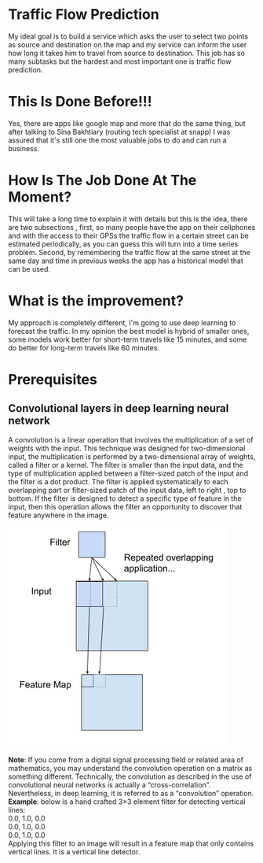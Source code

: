 # Traffic Flow Prediction
My ideal goal is to build a service which asks the user to select two points as source and destination on the map and my
service can inform the user how long it takes him to travel from source to destination. This job has so many subtasks 
but the hardest and most important one is traffic flow prediction.

# This Is Done Before!!!
Yes, there are apps like google map and more that do the same thing, but after talking to Sina Bakhtiary (routing tech 
specialist at snapp) I was assured that it's still one the most valuable jobs to do and can run a business. 

# How Is The Job Done At The Moment?
This will take a long time to explain it with details but this is the idea, there are two subsections , first, so many 
people have the app on their cellphones and with the access to their GPSs the traffic flow in a certain street can be 
estimated periodically, as you can guess this will turn into a time series problem. Second, by remembering the traffic 
flow at the same street at the same day and time in previous weeks the app has a historical model that can be used.

# What is the improvement?
My approach is completely different, I'm going to use deep learning to forecast the traffic. In my opinion the best model
is hybrid of smaller ones, some models work better for short-term travels like 15 minutes, and some do better for 
long-term travels like 60 minutes.

# Prerequisites
## Convolutional layers in deep learning neural network
A convolution is a linear operation that involves the multiplication of a set of weights with the input. This technique
was designed for two-dimensional input, the multiplication is performed by a two-dimensional array of weights, called a 
filter or a kernel. The filter is smaller than the input data, and the type of multiplication applied between a 
filter-sized patch of the input and the filter is a dot product. The filter is applied systematically to each overlapping
part or filter-sized patch of the input data, left to right , top to bottom. If the filter is designed to detect a specific
type of feature in the input, then this operation allows the filter an opportunity to discover that feature anywhere in
the image.

![](Example-of-a-Filter-Applied-to-a-Two-Dimensional-input-to-create-a-Feature-Map.png)

**Note**: If you come from a digital signal processing field or related area of mathematics, you may understand the 
convolution operation on a matrix as something different. Technically, the convolution as described in the use of 
convolutional neural networks is actually a “cross-correlation”. Nevertheless, in deep learning, it is referred to as a 
“convolution” operation.<br/>
**Example**: below is a hand crafted 3×3 element filter for detecting vertical lines:<br/>
0.0, 1.0, 0.0<br/>
0.0, 1.0, 0.0<br/>
0.0, 1.0, 0.0<br/>
Applying this filter to an image will result in a feature map that only contains vertical lines. It is a vertical line 
detector.
## 